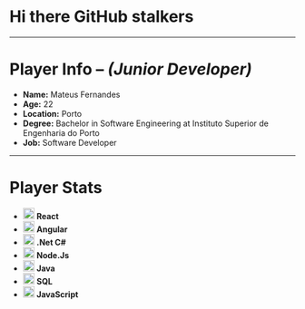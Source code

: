 # Hi there GitHub stalkers

---

# **Player Info** – *(Junior Developer)*

- **Name:** Mateus Fernandes
- **Age:** 22
- **Location:** Porto
- **Degree:** Bachelor in Software Engineering at Instituto Superior de Engenharia do Porto
- **Job:** Software Developer

---


# **Player Stats**

- <img src="https://cdn.jsdelivr.net/gh/devicons/devicon/icons/react/react-original.svg" width="20" height="20"/> **React**
- <img src="https://cdn.jsdelivr.net/gh/devicons/devicon/icons/angularjs/angularjs-original.svg" width="20" height="20"/> **Angular**
- <img src="https://cdn.jsdelivr.net/gh/devicons/devicon/icons/dotnetcore/dotnetcore-original.svg" width="20" height="20"/> **.Net C#**
- <img src="https://cdn.jsdelivr.net/gh/devicons/devicon/icons/nodejs/nodejs-original.svg" width="20" height="20"/> **Node.Js**
- <img src="https://cdn.jsdelivr.net/gh/devicons/devicon/icons/java/java-original.svg" width="20" height="20"/> **Java**
- <img src="https://cdn.jsdelivr.net/gh/devicons/devicon/icons/mysql/mysql-original.svg" width="20" height="20"/> **SQL**
- <img src="https://cdn.jsdelivr.net/gh/devicons/devicon/icons/javascript/javascript-original.svg" width="20" height="20"/> **JavaScript**
